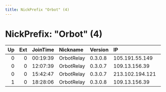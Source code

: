 ```yaml
---
title: NickPrefix "Orbot" (4)
---
```


# NickPrefix: "Orbot" (4)

|   Up |   Ext | JoinTime   | Nickname   | Version   | IP              | AS     | CC   |   ORp |   Dirp | OS    | Contact   |   eFamMembers |
|-----:|------:|:-----------|:-----------|:----------|:----------------|:-------|:-----|------:|-------:|:------|:----------|--------------:|
|    0 |     0 | 00:19:39   | OrbotRelay | 0.3.0.8   | 105.191.55.149  | ASMedi | ma   |  9001 |      0 | Linux | None      |             1 |
|    0 |     0 | 12:07:39   | OrbotRelay | 0.3.0.7   | 109.13.156.39   | SFR    | fr   |  9001 |      0 | Linux | None      |             1 |
|    0 |     0 | 15:42:47   | OrbotRelay | 0.3.0.7   | 213.102.194.121 | TELE2  | hr   |  9001 |      0 | Linux | None      |             1 |
|    1 |     0 | 18:28:06   | OrbotRelay | 0.3.0.8   | 109.13.156.39   | SFR    | fr   |  9001 |      0 | Linux | None      |             1 |
